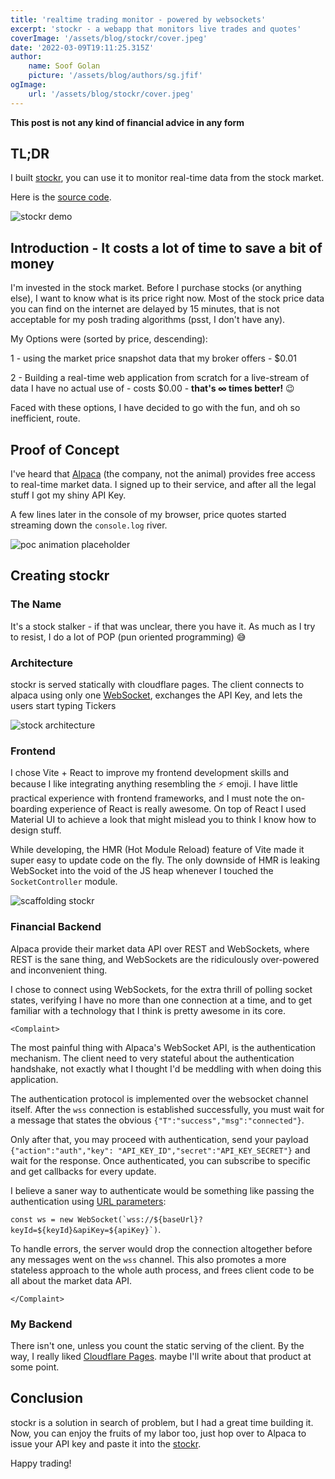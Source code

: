 ```yaml
---
title: 'realtime trading monitor - powered by websockets' 
excerpt: 'stockr - a webapp that monitors live trades and quotes' 
coverImage: '/assets/blog/stockr/cover.jpeg' 
date: '2022-03-09T19:11:25.315Z' 
author:
    name: Soof Golan 
    picture: '/assets/blog/authors/sg.jfif' 
ogImage:
    url: '/assets/blog/stockr/cover.jpeg'
---
```


**This post is not any kind of financial advice in any form**

## TL;DR

I built [stockr][stockr], you can use it to monitor real-time data from the stock market.

Here is the [source code](https://github.com/soof-golan/stockr).

![stockr demo](/assets/blog/stockr/demo.gif)


## Introduction - It costs a lot of time to save a bit of money

I'm invested in the stock market. Before I purchase stocks (or anything else), 
I want to know what is its price right now. Most of the stock price data you can
find on the internet are delayed by 15 minutes, that is not acceptable for my
posh trading algorithms (psst, I don't have any).

My Options were (sorted by price, descending):

1 - using the market price snapshot data that my broker offers - $0.01

2 - Building a real-time web application from scratch for a live-stream of data I have no actual use of - costs $0.00 - **that's ∞ times better!** 😉

Faced with these options, I have decided to go with the fun, and oh so inefficient, route.

## Proof of Concept

I've heard that [Alpaca][alpaca] (the company, not the animal) provides free access to 
real-time market data. I signed up to their service, and after all the legal stuff
I got my shiny API Key.

A few lines later in the console of my browser, price quotes started streaming
down the `console.log` river.

![poc animation placeholder](/assets/blog/stockr/poc.gif)

## Creating stockr

### The Name

It's a stock stalker - if that was unclear, there you have it.
As much as I try to resist, I do a lot of POP (pun oriented programming) 😅

### Architecture

stockr is served statically with cloudflare pages. The client connects to alpaca
using only one [WebSocket](https://en.wikipedia.org/wiki/WebSocket), exchanges the API Key, and lets the users start typing Tickers

![stock architecture](/assets/blog/stockr/arch.png)

### Frontend

I chose Vite + React to improve my frontend development skills and because 
I like integrating anything resembling the ⚡ emoji. I have little 
practical experience with frontend frameworks, and I must note the on-boarding experience
of React is really awesome. On top of React I used Material UI to achieve a look 
that might mislead you to think I know how to design stuff.

While developing, the HMR (Hot Module Reload) feature of Vite made it super easy to 
update code on the fly. The only downside of HMR is leaking WebSocket into the void
of the JS heap whenever I touched the `SocketController` module.

![scaffolding stockr](/assets/blog/stockr/scaffold.gif)

### Financial Backend

Alpaca provide their market data API over REST and WebSockets, where REST is the
sane thing, and WebSockets are the ridiculously over-powered and inconvenient thing.

I chose to connect using WebSockets, for the extra thrill of 
polling socket states, verifying I have no more than one connection at a time,
and to get familiar with a technology that I think is pretty awesome in its core.

`<Complaint>`

The most painful thing with Alpaca's WebSocket API, is the authentication mechanism.
The client need to very stateful about the authentication handshake, not exactly what
I thought I'd be meddling with when doing this application.

The authentication protocol is implemented over the websocket channel itself. 
After the `wss` connection is established successfully, you must wait for a message
that states the obvious `{"T":"success","msg":"connected"}`. 

Only after that, you may proceed with authentication, send your payload
`{"action":"auth","key": "API_KEY_ID","secret":"API_KEY_SECRET"}` and wait for the
response. Once authenticated, you can subscribe to specific and get callbacks for every update.

I believe a saner way to authenticate would be something like passing the authentication using
[URL parameters](https://stackoverflow.com/questions/499591/are-https-urls-encrypted):

``const ws = new WebSocket(`wss://${baseUrl}?keyId=${keyId}&apiKey=${apiKey}`)``.

To handle errors, the server would drop the connection altogether before 
any messages went on the `wss` channel. This also promotes a more stateless 
approach to the whole auth process, and frees client code to be all about the market data API.

`</Complaint>`

### My Backend

There isn't one, unless you count the static serving of the client. 
By the way, I really liked [Cloudflare Pages][cloudflare]. maybe I'll write about that product at some point.  

## Conclusion

stockr is a solution in search of problem, but I had a great time building it. 
Now, you can enjoy the fruits of my labor too, just hop over to Alpaca to issue your API key 
and paste it into the [stockr][stockr].

Happy trading!

[stockr]: https://stockr.soofgolan.com/ "stockr"
[alpaca]: https://alpaca.markets/ "Alpaca Trading"
[cloudflare]: https://pages.cloudflare.com/ "Cloudflare Pages"